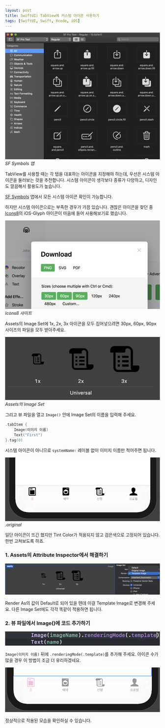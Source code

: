 ```yaml
---
layout: post
title: SwiftUI) TabView에 커스텀 아이콘 사용하기
tags: [SwiftUI, Swift, Xcode, iOS]
---
```


![SF Symbols 앱](../images/posts/2019-12-30-1/1.png)
*SF Symbols 앱*

TabView를 사용할 때는 각 탭을 대표하는 아이콘을 지정해야 하는데, 우선은 시스템 아이콘을 둘러보는 것을 추천합니다. 시스템 아이콘이 생각보다 종류가 다양하고, 디자인도 깔끔해서 활용도가 높습니다.

[SF Symbols](https://developer.apple.com/design/human-interface-guidelines/sf-symbols/overview/) 앱에서 모든 시스템 아이콘 확인이 가능합니다.

하지만 시스템 아이콘으로는 부족한 경우가 가끔 있습니다. 괜찮은 아이콘을 찾던 중 [Icons8](https://icons8.com/icons/ios-glyphs)의 iOS-Glyph 아이콘이 마음에 들어 사용해보기로 했습니다.

![Icons8 사이트](../images/posts/2019-12-30-1/2.png)
*Icons8 사이트*

Assets의 Image Set에 1x, 2x, 3x 아이콘을 모두 집어넣으려면 30px, 60px, 90px 사이즈의 파일을 모두 받아주세요.

![Assets의 Image Set](../images/posts/2019-12-30-1/3.png)
*Assets의 Image Set*

그리고 뷰 파일을 열고 `Image()` 안에 Image Set의 이름을 입력해 주세요.

```swift
.tabItem {
    Image(이미지 이름)
    Text("First")
}.tag(0)
```

시스템 아이콘이 아니므로 `systemName:` 레이블 없이 이미지 이름만 적어주면 됩니다.

![.original](../images/posts/2019-12-30-1/4.png)
*.original*

일단 아이콘이 뜨긴 했지만 Tint Color가 적용되지 않고 검은색으로 고정되어 있습니다. 한번 고쳐보도록 하죠.

### 1. Assets의 Attribute Inspector에서 해결하기
![](../images/posts/2019-12-30-1/5.png)

Render As의 값이 Default로 되어 있을 텐데 이걸 Template Image로 변경해 주세요. 다른 Image Set에도 각각 똑같이 적용하면 됩니다.

### 2. 뷰 파일에서 Image()에 코드 추가하기
![](../images/posts/2019-12-30-1/6.png)

`Image(이미지 이름)` 뒤에 `.renderingMode(.template)`를 추가해 주세요. 아이콘 수가 많을 경우 이 방법이 조금 더 유리하겠네요.

![.template](../images/posts/2019-12-30-1/7.png)

정상적으로 적용된 모습을 확인하실 수 있습니다.